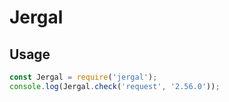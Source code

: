 # Jergal

## Usage

```js
const Jergal = require('jergal');
console.log(Jergal.check('request', '2.56.0'));
```

